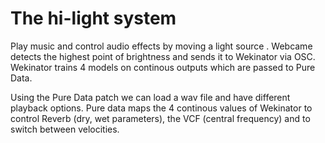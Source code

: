 # The hi-light system
Play music and control audio effects by moving a light source . Webcame detects the highest point of brightness and sends it to Wekinator via OSC. Wekinator trains 4 models on continous outputs which are passed to Pure Data. 

Using the Pure Data  patch we can load a wav file and have different playback options. Pure data maps the 4 continous values of Wekinator to control Reverb (dry, wet parameters), the VCF (central frequency) and to switch between velocities.
